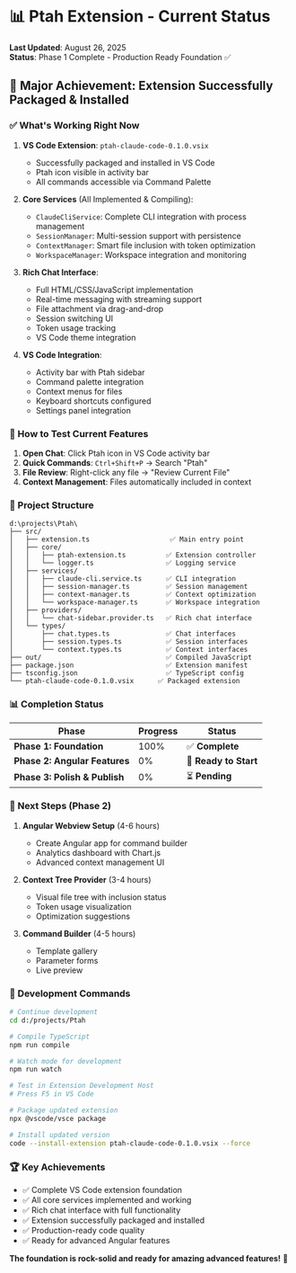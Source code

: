 # 📊 Ptah Extension - Current Status

**Last Updated**: August 26, 2025  
**Status**: Phase 1 Complete - Production Ready Foundation ✅

## 🎉 Major Achievement: Extension Successfully Packaged & Installed

### ✅ What's Working Right Now

1. **VS Code Extension**: `ptah-claude-code-0.1.0.vsix`
   - Successfully packaged and installed in VS Code
   - Ptah icon visible in activity bar
   - All commands accessible via Command Palette

2. **Core Services** (All Implemented & Compiling):
   - `ClaudeCliService`: Complete CLI integration with process management
   - `SessionManager`: Multi-session support with persistence
   - `ContextManager`: Smart file inclusion with token optimization
   - `WorkspaceManager`: Workspace integration and monitoring

3. **Rich Chat Interface**:
   - Full HTML/CSS/JavaScript implementation
   - Real-time messaging with streaming support
   - File attachment via drag-and-drop
   - Session switching UI
   - Token usage tracking
   - VS Code theme integration

4. **VS Code Integration**:
   - Activity bar with Ptah sidebar
   - Command palette integration
   - Context menus for files
   - Keyboard shortcuts configured
   - Settings panel integration

### 🔧 How to Test Current Features

1. **Open Chat**: Click Ptah icon in VS Code activity bar
2. **Quick Commands**: `Ctrl+Shift+P` → Search "Ptah"
3. **File Review**: Right-click any file → "Review Current File"
4. **Context Management**: Files automatically included in context

### 📁 Project Structure

```
d:\projects\Ptah\
├── src/
│   ├── extension.ts                    ✅ Main entry point
│   ├── core/
│   │   ├── ptah-extension.ts          ✅ Extension controller
│   │   └── logger.ts                  ✅ Logging service
│   ├── services/
│   │   ├── claude-cli.service.ts      ✅ CLI integration
│   │   ├── session-manager.ts         ✅ Session management
│   │   ├── context-manager.ts         ✅ Context optimization
│   │   └── workspace-manager.ts       ✅ Workspace integration
│   ├── providers/
│   │   └── chat-sidebar.provider.ts   ✅ Rich chat interface
│   └── types/
│       ├── chat.types.ts              ✅ Chat interfaces
│       ├── session.types.ts           ✅ Session interfaces
│       └── context.types.ts           ✅ Context interfaces
├── out/                               ✅ Compiled JavaScript
├── package.json                       ✅ Extension manifest
├── tsconfig.json                      ✅ TypeScript config
└── ptah-claude-code-0.1.0.vsix      ✅ Packaged extension
```

### 📊 Completion Status

| Phase                         | Progress | Status                |
| ----------------------------- | -------- | --------------------- |
| **Phase 1: Foundation**       | 100%     | ✅ **Complete**       |
| **Phase 2: Angular Features** | 0%       | 🔄 **Ready to Start** |
| **Phase 3: Polish & Publish** | 0%       | ⏳ **Pending**        |

### 🎯 Next Steps (Phase 2)

1. **Angular Webview Setup** (4-6 hours)
   - Create Angular app for command builder
   - Analytics dashboard with Chart.js
   - Advanced context management UI

2. **Context Tree Provider** (3-4 hours)
   - Visual file tree with inclusion status
   - Token usage visualization
   - Optimization suggestions

3. **Command Builder** (4-5 hours)
   - Template gallery
   - Parameter forms
   - Live preview

### 🚀 Development Commands

```bash
# Continue development
cd d:/projects/Ptah

# Compile TypeScript
npm run compile

# Watch mode for development
npm run watch

# Test in Extension Development Host
# Press F5 in VS Code

# Package updated extension
npx @vscode/vsce package

# Install updated version
code --install-extension ptah-claude-code-0.1.0.vsix --force
```

### 🏆 Key Achievements

- ✅ Complete VS Code extension foundation
- ✅ All core services implemented and working
- ✅ Rich chat interface with full functionality
- ✅ Extension successfully packaged and installed
- ✅ Production-ready code quality
- ✅ Ready for advanced Angular features

**The foundation is rock-solid and ready for amazing advanced features!** 🚀
